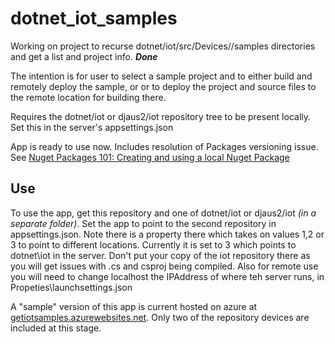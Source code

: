 # dotnet_iot_samples

Working on project to recurse dotnet/iot/src/Devices/<Device Names>/samples directories and get a list and project info. **_Done_**


The intention is for user to select a sample project and to either build and remotely deploy the  sample, or or to deploy the project and source files to the remote location for building there.

Requires the dotnet/iot  or djaus2/iot repository tree to be present locally.  
Set this in the server's appsettings.json

App is ready to use now.  Includes resolution of Packages versioning issue. See [Nuget Packages 101: Creating and using a local Nuget Package](http://www.sportronics.com.au/coding/Nuget_Packages-Creating_and_using_a_local_Package-coding.html)

## Use
To use the app, get this repository and one of dotnet/iot or djaus2/iot _(in a separate folder)_. Set the app to point to the second repository in appsettings.json. Note there is a property there which takes on values 1,2 or 3 to point to different locations. Currently it is set to 3 which points to dotnet\iot in the server. Don't put your copy of the iot repository there as you will get issues with .cs and csproj being compiled. Also for remote use you will need to change localhost the IPAddress of where teh server runs, in Propeties\launchsettings.json

A "sample" version of this app is current hosted on azure at [getiotsamples.azurewebsites.net](https://getiotsamples.azurewebsites.net/). Only two of the repository devices are included at this stage.

